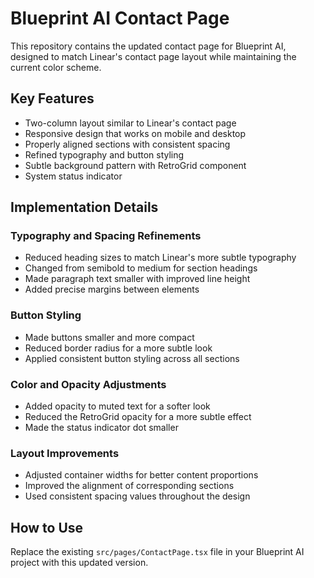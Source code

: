 # Blueprint AI Contact Page

This repository contains the updated contact page for Blueprint AI, designed to match Linear's contact page layout while maintaining the current color scheme.

## Key Features

- Two-column layout similar to Linear's contact page
- Responsive design that works on mobile and desktop
- Properly aligned sections with consistent spacing
- Refined typography and button styling
- Subtle background pattern with RetroGrid component
- System status indicator

## Implementation Details

### Typography and Spacing Refinements
- Reduced heading sizes to match Linear's more subtle typography
- Changed from semibold to medium for section headings
- Made paragraph text smaller with improved line height
- Added precise margins between elements

### Button Styling
- Made buttons smaller and more compact
- Reduced border radius for a more subtle look
- Applied consistent button styling across all sections

### Color and Opacity Adjustments
- Added opacity to muted text for a softer look
- Reduced the RetroGrid opacity for a more subtle effect
- Made the status indicator dot smaller

### Layout Improvements
- Adjusted container widths for better content proportions
- Improved the alignment of corresponding sections
- Used consistent spacing values throughout the design

## How to Use

Replace the existing `src/pages/ContactPage.tsx` file in your Blueprint AI project with this updated version.